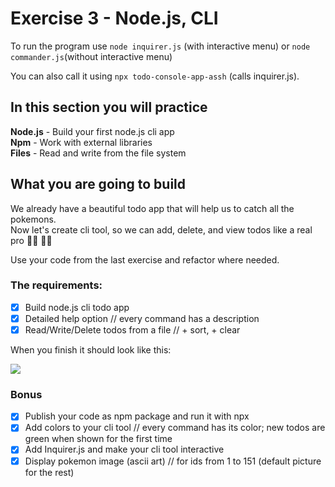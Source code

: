 # Exercise 3 - Node.js, CLI

To run the program use `node inquirer.js` (with interactive menu) or `node commander.js`(without interactive menu)

You can also call it using `npx todo-console-app-assh` (calls inquirer.js).

## In this section you will practice

**Node.js** - Build your first node.js cli app <br>
**Npm** - Work with external libraries <br>
**Files** - Read and write from the file system <br>

## What you are going to build

We already have a beautiful todo app that will help us to catch all the pokemons. <br>
Now let's create cli tool, so we can add, delete, and view todos like a real pro 👩‍💻 🧑‍💻

Use your code from the last exercise and refactor where needed.

### The requirements:


- [x] Build node.js cli todo app
- [x] Detailed help option // every command has a description
- [x] Read/Write/Delete todos from a file // + sort, + clear

When you finish it should look like this:

![](../assets/cli.gif)

### Bonus

- [x] Publish your code as npm package and run it with npx
- [x] Add colors to your cli tool // every command has its color; new todos are green when shown for the first time
- [x] Add Inquirer.js and make your cli tool interactive
- [x] Display pokemon image (ascii art) // for ids from 1 to 151 (default picture for the rest)
